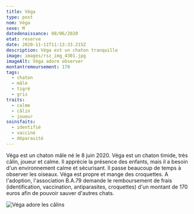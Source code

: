 ```yaml
---
title: Véga
type: post
nom: Véga
sexe: M
datedenaissance: 08/06/2020
etat: reserve
date: 2020-11-11T11:13:33.215Z
description: Véga est un chaton tranquille
image: images/rsz_img_4301.jpg
imageAlt: Véga adore observer
montantremoursement: 170
tags:
  - chaton
  - mâle
  - tigré
  - gris
traits:
  - calme
  - câlin
  - joueur
soinsfaits:
  - identifié
  - vacciné
  - déparasité
---
```

Véga est un chaton mâle né le 8 juin 2020. Véga est un chaton timide, très câlin, joueur et calme. Il apprécie la présence des enfants, mais il a besoin d'un environnement calme et sécurisant. Il passe beaucoup de temps à observer les oiseaux. Véga est propre et mange des croquettes. A l'adoption, l'association B.A.79 demande le remboursement de frais (identification, vaccination, antiparasites, croquettes) d'un montant de 170 euros afin de pouvoir sauver d'autres chats.

![](images/rsz_20201003_175723.jpg "Véga adore les câlins")